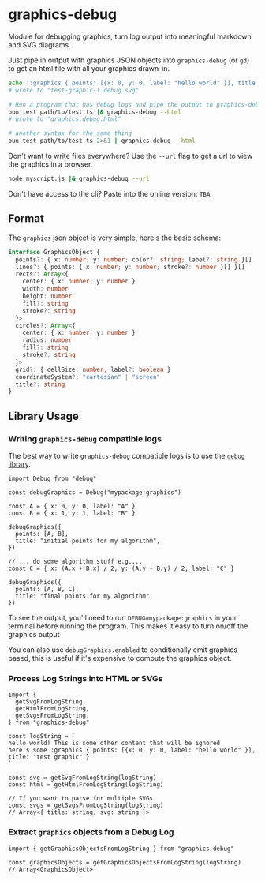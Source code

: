# graphics-debug

Module for debugging graphics, turn log output into meaningful markdown and SVG diagrams.

Just pipe in output with graphics JSON objects into `graphics-debug` (or `gd`) to get an html file
with all your graphics drawn-in.

```bash
echo ':graphics { points: [{x: 0, y: 0, label: "hello world" }], title: "test graphic" } }' | graphics-debug
# wrote to "test-graphic-1.debug.svg"
```

```bash
# Run a program that has debug logs and pipe the output to graphics-debug
bun test path/to/test.ts |& graphics-debug --html
# wrote to "graphics.debug.html"

# another syntax for the same thing
bun test path/to/test.ts 2>&1 | graphics-debug --html
```

Don't want to write files everywhere? Use the `--url` flag to get a url to view
the graphics in a browser.

```bash
node myscript.js |& graphics-debug --url
```

Don't have access to the cli? Paste into the online version: `TBA`

## Format

The `graphics` json object is very simple, here's the basic schema:

```typescript
interface GraphicsObject {
  points?: { x: number; y: number; color?: string; label?: string }[]
  lines?: { points: { x: number; y: number; stroke?: number }[] }[]
  rects?: Array<{
    center: { x: number; y: number }
    width: number
    height: number
    fill?: string
    stroke?: string
  }>
  circles?: Array<{
    center: { x: number; y: number }
    radius: number
    fill?: string
    stroke?: string
  }>
  grid?: { cellSize: number; label?: boolean }
  coordinateSystem?: "cartesian" | "screen"
  title?: string
}
```

## Library Usage

### Writing `graphics-debug` compatible logs

The best way to write `graphics-debug` compatible logs is to use the [`debug` library](https://www.npmjs.com/package/debug).

```tsx
import Debug from "debug"

const debugGraphics = Debug("mypackage:graphics")

const A = { x: 0, y: 0, label: "A" }
const B = { x: 1, y: 1, label: "B" }

debugGraphics({
  points: [A, B],
  title: "initial points for my algorithm",
})

// ... do some algorithm stuff e.g....
const C = { x: (A.x + B.x) / 2, y: (A.y + B.y) / 2, label: "C" }

debugGraphics({
  points: [A, B, C],
  title: "final points for my algorithm",
})
```

To see the output, you'll need to run `DEBUG=mypackage:graphics` in your terminal
before running the program. This makes it easy to turn on/off the graphics output

You can also use `debugGraphics.enabled` to conditionally emit graphics based,
this is useful if it's expensive to compute the graphics object.

### Process Log Strings into HTML or SVGs

```tsx
import {
  getSvgFromLogString,
  getHtmlFromLogString,
  getSvgsFromLogString,
} from "graphics-debug"

const logString = `
hello world! This is some other content that will be ignored
here's some :graphics { points: [{x: 0, y: 0, label: "hello world" }], title: "test graphic" }
`

const svg = getSvgFromLogString(logString)
const html = getHtmlFromLogString(logString)

// If you want to parse for multiple SVGs
const svgs = getSvgsFromLogString(logString)
// Array<{ title: string; svg: string }>
```

### Extract `graphics` objects from a Debug Log

```tsx
import { getGraphicsObjectsFromLogString } from "graphics-debug"

const graphicsObjects = getGraphicsObjectsFromLogString(logString)
// Array<GraphicsObject>
```

```

```
